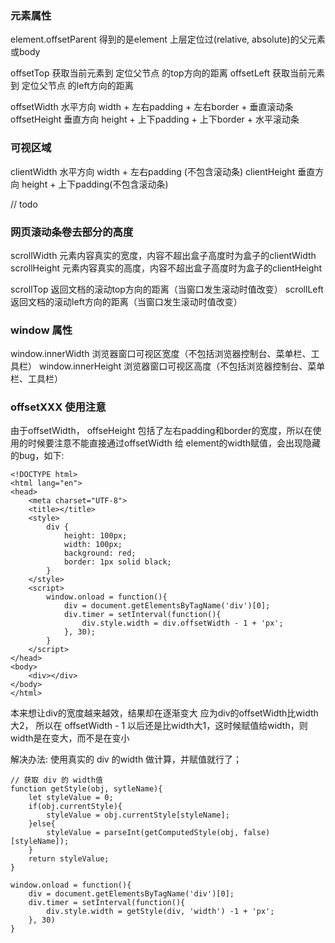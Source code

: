 ### 元素属性

element.offsetParent 得到的是element 上层定位过(relative, absolute)的父元素或body

offsetTop 获取当前元素到 定位父节点 的top方向的距离
offsetLeft 获取当前元素到 定位父节点 的left方向的距离

offsetWidth 水平方向 width + 左右padding + 左右border + 垂直滚动条
offsetHeight 垂直方向 height + 上下padding + 上下border + 水平滚动条


### 可视区域
clientWidth 水平方向 width + 左右padding (不包含滚动条)
clientHeight 垂直方向 height + 上下padding(不包含滚动条)


// todo

### 网页滚动条卷去部分的高度
scrollWidth 元素内容真实的宽度，内容不超出盒子高度时为盒子的clientWidth
scrollHeight 元素内容真实的高度，内容不超出盒子高度时为盒子的clientHeight

scrollTop 返回文档的滚动top方向的距离（当窗口发生滚动时值改变）
scrollLeft 返回文档的滚动left方向的距离（当窗口发生滚动时值改变）


### window 属性

window.innerWidth 浏览器窗口可视区宽度（不包括浏览器控制台、菜单栏、工具栏）
window.innerHeight 浏览器窗口可视区高度（不包括浏览器控制台、菜单栏、工具栏）

### offsetXXX 使用注意
由于offsetWidth， offseHeight 包括了左右padding和border的宽度，所以在使用的时候要注意不能直接通过offsetWidth 给 element的width赋值，会出现隐藏的bug，如下:


```
<!DOCTYPE html>
<html lang="en">
<head>
	<meta charset="UTF-8">
	<title></title>
	<style>
		div {
			height: 100px;
			width: 100px;
			background: red;
			border: 1px solid black;
		}
	</style>
	<script>
		window.onload = function(){
			div = document.getElementsByTagName('div')[0];
			div.timer = setInterval(function(){
				div.style.width = div.offsetWidth - 1 + 'px';
			}, 30);
		}
	</script>
</head>
<body>
	<div></div>
</body>
</html>
```

本来想让div的宽度越来越效，结果却在逐渐变大
应为div的offsetWidth比width大2， 所以在 offsetWidth - 1 以后还是比width大1，这时候赋值给width，则width是在变大，而不是在变小

解决办法: 使用真实的 div 的width 做计算，并赋值就行了；
```
// 获取 div 的 width值
function getStyle(obj, sytleName){
	let styleValue = 0;
	if(obj.currentStyle){
		styleValue = obj.currentStyle[styleName];
	}else{
		styleValue = parseInt(getComputedStyle(obj, false)[styleName]);
	}
	return styleValue;
}

window.onload = function(){
	div = document.getElementsByTagName('div')[0];
	div.timer = setInterval(function(){
		div.style.width = getStyle(div, 'width') -1 + 'px';
	}, 30)
}
```
